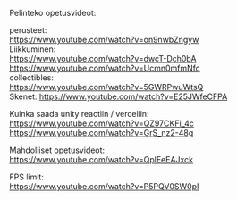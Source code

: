 
Pelinteko opetusvideot:   

   perusteet:   
https://www.youtube.com/watch?v=on9nwbZngyw   
   Liikkuminen:   
https://www.youtube.com/watch?v=dwcT-Dch0bA   
https://www.youtube.com/watch?v=Ucmn0mfmNfc   
   collectibles:      
https://www.youtube.com/watch?v=5GWRPwuWtsQ      
   Skenet:
https://www.youtube.com/watch?v=E25JWfeCFPA   


Kuinka saada unity reactiin / verceliin:   
https://www.youtube.com/watch?v=QZ97CKFi_4c   
https://www.youtube.com/watch?v=GrS_nz2-48g      
   
    
Mahdolliset opetusvideot:   
https://www.youtube.com/watch?v=QplEeEAJxck   


FPS limit:   
https://www.youtube.com/watch?v=P5PQV0SW0pI   
